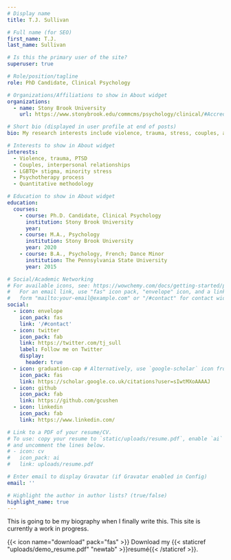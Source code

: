 ```yaml
---
# Display name
title: T.J. Sullivan

# Full name (for SEO)
first_name: T.J.
last_name: Sullivan

# Is this the primary user of the site?
superuser: true

# Role/position/tagline
role: PhD Candidate, Clinical Psychology

# Organizations/Affiliations to show in About widget
organizations:
  - name: Stony Brook University
    url: https://www.stonybrook.edu/commcms/psychology/clinical/#Accreditation

# Short bio (displayed in user profile at end of posts)
bio: My research interests include violence, trauma, stress, couples, and LGBTQ+ stigma.

# Interests to show in About widget
interests:
  - Violence, trauma, PTSD
  - Couples, interpersonal relationships
  - LGBTQ+ stigma, minority stress
  - Psychotherapy process
  - Quantitative methodology

# Education to show in About widget
education:
  courses:
    - course: Ph.D. Candidate, Clinical Psychology
      institution: Stony Brook University
      year: 
    - course: M.A., Psychology
      institution: Stony Brook University
      year: 2020
    - course: B.A., Psychology, French; Dance Minor 
      institution: The Pennsylvania State University
      year: 2015

# Social/Academic Networking
# For available icons, see: https://wowchemy.com/docs/getting-started/page-builder/#icons
#   For an email link, use "fas" icon pack, "envelope" icon, and a link in the
#   form "mailto:your-email@example.com" or "/#contact" for contact widget.
social:
  - icon: envelope
    icon_pack: fas
    link: '/#contact'
  - icon: twitter
    icon_pack: fab
    link: https://twitter.com/tj_sull
    label: Follow me on Twitter
    display:
      header: true
  - icon: graduation-cap # Alternatively, use `google-scholar` icon from `ai` icon pack
    icon_pack: fas
    link: https://scholar.google.co.uk/citations?user=sIwtMXoAAAAJ
  - icon: github
    icon_pack: fab
    link: https://github.com/gcushen
  - icon: linkedin
    icon_pack: fab
    link: https://www.linkedin.com/

# Link to a PDF of your resume/CV.
# To use: copy your resume to `static/uploads/resume.pdf`, enable `ai` icons in `params.yaml`,
# and uncomment the lines below.
# - icon: cv
#   icon_pack: ai
#   link: uploads/resume.pdf

# Enter email to display Gravatar (if Gravatar enabled in Config)
email: ''

# Highlight the author in author lists? (true/false)
highlight_name: true
---
```


This is going to be my biography when I finally write this. This site is currently a work in progress.

{{< icon name="download" pack="fas" >}} Download my {{< staticref "uploads/demo_resume.pdf" "newtab" >}}resumé{{< /staticref >}}.
